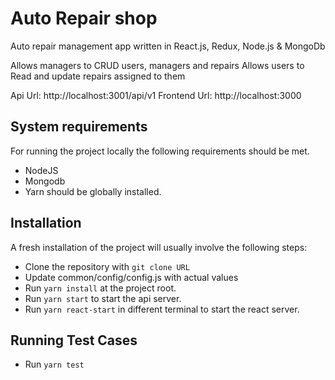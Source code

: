 # Auto Repair shop
Auto repair management app written in React.js, Redux, Node.js & MongoDb

Allows managers to CRUD users, managers and repairs
Allows users to Read and update repairs assigned to them

Api Url: http://localhost:3001/api/v1
Frontend Url: http://localhost:3000

## System requirements
For running the project locally the following requirements should be met.
- NodeJS
- Mongodb
- Yarn should be globally installed.

## Installation
A fresh installation of the project will usually involve the following steps:
- Clone the repository with ```git clone URL```
- Update common/config/config.js with actual values
- Run ```yarn install``` at the project root.
- Run ```yarn start``` to start the api server.
- Run ```yarn react-start``` in different terminal to start the react server.

## Running Test Cases
- Run ```yarn test```